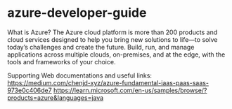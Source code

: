# azure-developer-guide

What is Azure?
The Azure cloud platform is more than 200 products and cloud services designed to help you bring new solutions to life—to solve today’s challenges and create the future. Build, run, and manage applications across multiple clouds, on-premises, and at the edge, with the tools and frameworks of your choice.

Supporting Web documentations and useful links:
https://medium.com/chenjd-xyz/azure-fundamental-iaas-paas-saas-973e0c406de7
https://learn.microsoft.com/en-us/samples/browse/?products=azure&languages=java